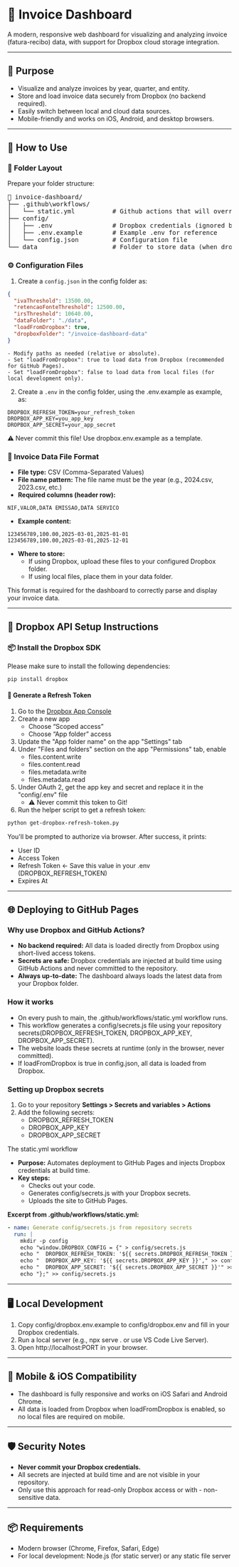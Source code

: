 # 🧾 Invoice Dashboard
A modern, responsive web dashboard for visualizing and analyzing invoice (fatura-recibo) data, with support for Dropbox cloud storage integration.

---

## 📌 Purpose

- Visualize and analyze invoices by year, quarter, and entity.
- Store and load invoice data securely from Dropbox (no backend required).
- Easily switch between local and cloud data sources.
- Mobile-friendly and works on iOS, Android, and desktop browsers.

---

## 🚀 How to Use

### 🧱 Folder Layout

Prepare your folder structure:
<pre>
📁 invoice-dashboard/
├── .github\workflows/
│   └── static.yml          # Github actions that will override the default ones
├── config/
│   ├── .env                # Dropbox credentials (ignored by Git)
│   ├── .env.example        # Example .env for reference
│   └── config.json         # Configuration file
└── data                    # Folder to store data (when dropbox is disabled)
</pre>

### ⚙️ Configuration Files

1. Create a `config.json` in the config folder as:

```json
{
  "ivaThreshold": 13500.00,
  "retencaoFonteThreshold": 12500.00,
  "irsThreshold": 10640.00,
  "dataFolder": "./data",
  "loadFromDropbox": true,
  "dropboxFolder": "/invoice-dashboard-data"
}
```
    - Modify paths as needed (relative or absolute).
    - Set "loadFromDropbox": true to load data from Dropbox (recommended for GitHub Pages).
    - Set "loadFromDropbox": false to load data from local files (for local development only).

2. Create a `.env` in the config folder, using the .env.example as example, as:

```
DROPBOX_REFRESH_TOKEN=your_refresh_token
DROPBOX_APP_KEY=you_app_key
DROPBOX_APP_SECRET=your_app_secret
```

⚠️ Never commit this file! Use dropbox.env.example as a template.

### 📄 Invoice Data File Format
- **File type:** CSV (Comma-Separated Values)
- **File name pattern:** The file name must be the year (e.g., 2024.csv, 2023.csv, etc.)
- **Required columns (header row):**
```
NIF,VALOR,DATA EMISSAO,DATA SERVICO
```
- **Example content:**
```
123456789,100.00,2025-03-01,2025-01-01
123456789,100.00,2025-03-01,2025-12-01
```
- **Where to store:**
    - If using Dropbox, upload these files to your configured Dropbox folder.
    - If using local files, place them in your data folder.

This format is required for the dashboard to correctly parse and display your invoice data.

---

## 🔧 Dropbox API Setup Instructions

### 📦 Install the Dropbox SDK
Please make sure to install the following dependencies:
```bash
pip install dropbox
```

#### 🔐 Generate a Refresh Token
1. Go to the [Dropbox App Console](https://www.dropbox.com/developers/apps)
2. Create a new app
    - Choose “Scoped access”
    - Choose “App folder” access
3. Update the "App folder name" on the app "Settings" tab
4. Under "Files and folders" section on the app "Permissions" tab, enable
    - files.content.write
    - files.content.read
    - files.metadata.write
    - files.metadata.read
5. Under OAuth 2, get the app key and secret and replace it in the "config/.env" file
    - ⚠️ Never commit this token to Git!
6. Run the helper script to get a refresh token:

```bash
python get-dropbox-refresh-token.py
```

You'll be prompted to authorize via browser. After success, it prints:
- User ID
- Access Token
- Refresh Token ← Save this value in your .env (DROPBOX_REFRESH_TOKEN)
- Expires At

---

## 🌐 Deploying to GitHub Pages

### Why use Dropbox and GitHub Actions?
- **No backend required:** All data is loaded directly from Dropbox using short-lived access tokens.
- **Secrets are safe:** Dropbox credentials are injected at build time using GitHub Actions and never committed to the repository.
- **Always up-to-date:** The dashboard always loads the latest data from your Dropbox folder.

### How it works
- On every push to main, the .github/workflows/static.yml workflow runs.
- This workflow generates a config/secrets.js file using your repository secrets(DROPBOX_REFRESH_TOKEN, DROPBOX_APP_KEY, DROPBOX_APP_SECRET).
- The website loads these secrets at runtime (only in the browser, never committed).
- If loadFromDropbox is true in config.json, all data is loaded from Dropbox.

### Setting up Dropbox secrets
1. Go to your repository **Settings > Secrets and variables > Actions**
2. Add the following secrets:
    - DROPBOX_REFRESH_TOKEN
    - DROPBOX_APP_KEY
    - DROPBOX_APP_SECRET

The static.yml workflow
- **Purpose:** Automates deployment to GitHub Pages and injects Dropbox credentials at build time.
- **Key steps:**
    - Checks out your code.
    - Generates config/secrets.js with your Dropbox secrets.
    - Uploads the site to GitHub Pages.

**Excerpt from .github/workflows/static.yml:**
```yaml
- name: Generate config/secrets.js from repository secrets
  run: |
    mkdir -p config
    echo "window.DROPBOX_CONFIG = {" > config/secrets.js
    echo "  DROPBOX_REFRESH_TOKEN: '${{ secrets.DROPBOX_REFRESH_TOKEN }}'," >> config/secrets.js
    echo "  DROPBOX_APP_KEY: '${{ secrets.DROPBOX_APP_KEY }}'," >> config/secrets.js
    echo "  DROPBOX_APP_SECRET: '${{ secrets.DROPBOX_APP_SECRET }}'" >> config/secrets.js
    echo "};" >> config/secrets.js
```
---

## 🖥️ Local Development

1. Copy config/dropbox.env.example to config/dropbox.env and fill in your Dropbox credentials.
2. Run a local server (e.g., npx serve . or use VS Code Live Server).
3. Open http://localhost:PORT in your browser.

---

## 📱 Mobile & iOS Compatibility

- The dashboard is fully responsive and works on iOS Safari and Android Chrome.
- All data is loaded from Dropbox when loadFromDropbox is enabled, so no local files are required on mobile.

---

## 🛡️ Security Notes

- **Never commit your Dropbox credentials.**
- All secrets are injected at build time and are not visible in your repository.
- Only use this approach for read-only Dropbox access or with - non-sensitive data.

---

##  📦 Requirements
- Modern browser (Chrome, Firefox, Safari, Edge)
- For local development: Node.js (for static server) or any static file server